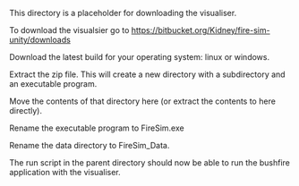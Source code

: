 This directory is a placeholder for downloading the visualiser.

To download the visualsier go to 
https://bitbucket.org/Kidney/fire-sim-unity/downloads

Download the latest build for your operating system: linux or windows.

Extract the zip file. This will create a new directory with a subdirectory and an executable program.

Move the contents of that directory here (or extract the contents to here directly).

Rename the executable program to FireSim.exe

Rename the data directory to FireSim_Data.

The run script in the parent directory should now be able to run the bushfire application with the visualiser.

 


